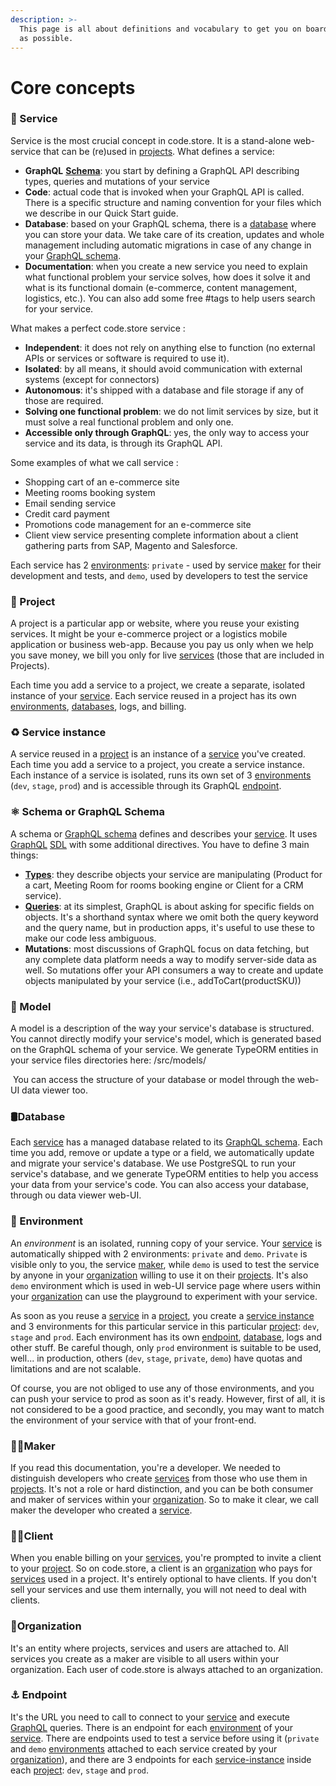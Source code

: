 ```yaml
---
description: >-
  This page is all about definitions and vocabulary to get you on board as fast
  as possible.
---
```


# Core concepts

### 🧱 Service

Service is the most crucial concept in code.store. It is a stand-alone web-service that can be \(re\)used in [projects](/@code-store/s/docs/getting-started/core-concepts#project). What defines a service:‌

* **GraphQL** [**Schema**](/@code-store/s/docs/getting-started/core-concepts#schema-or-graphql-schema): you start by defining a GraphQL API describing types, queries and mutations of your service
* **Code**: actual code that is invoked when your GraphQL API is called. There is a specific structure and naming convention for your files which we describe in our Quick Start guide.
* **Database**: based on your GraphQL schema, there is a [database](/@code-store/s/docs/getting-started/core-concepts#database) where you can store your data. We take care of its creation, updates and whole management including automatic migrations in case of any change in your [GraphQL schema](/@code-store/s/docs/getting-started/core-concepts#schema-or-graphql-schema).
* **Documentation**: when you create a new service you need to explain what functional problem your service solves, how does it solve it and what is its functional domain \(e-commerce, content management, logistics, etc.\). You can also add some free \#tags to help users search for your service.

What makes a perfect code.store service :

* **Independent**: it does not rely on anything else to function \(no external APIs or services or software is required to use it\).
* **Isolated**: by all means, it should avoid communication with external systems \(except for connectors\)
* **Autonomous**: it's shipped with a database and file storage if any of those are required.
* **Solving one functional problem**: we do not limit services by size, but it must solve a real functional problem and only one. 
* **Accessible only through GraphQL**: yes, the only way to access your service and its data, is through its GraphQL API. 

Some examples of what we call service : ‌

* Shopping cart of an e-commerce site
* Meeting rooms booking system 
* Email sending service
* Credit card payment
* Promotions code management for an e-commerce site
* Client view service presenting complete information about a client gathering parts from SAP, Magento and Salesforce.

Each service has 2 [environments](/@code-store/s/docs/getting-started/core-concepts#environment): `private` - used by service [maker](/@code-store/s/docs/getting-started/core-concepts#maker) for their development and tests, and `demo`, used by developers to test the service 

### 🚧 Project

A project is a particular app or website, where you reuse your existing services. It might be your e-commerce project or a logistics mobile application or business web-app. Because you pay us only when we help you save money, we bill you only for live [services](/@code-store/s/docs/~/drafts/-M8VZKsTXFD524H5zY8_/getting-started/core-concepts#service-instance) \(those that are included in Projects\).

Each time you add a service to a project, we create a separate, isolated instance of your [service](/@code-store/s/docs/~/drafts/-M8VZKsTXFD524H5zY8_/getting-started/core-concepts#service). Each service reused in a project has its own [environments](/@code-store/s/docs/~/drafts/-M8VZKsTXFD524H5zY8_/getting-started/core-concepts#environment), [databases](/@code-store/s/docs/~/drafts/-M8VZKsTXFD524H5zY8_/getting-started/core-concepts#database), logs, and billing. 

### ♻️ Service instance

A service reused in a [project](/@code-store/s/docs/~/drafts/-M8VZKsTXFD524H5zY8_/getting-started/core-concepts#project) is an instance of a [service](/@code-store/s/docs/~/drafts/-M8VZKsTXFD524H5zY8_/getting-started/core-concepts#service) you've created. Each time you add a service to a project, you create a service instance. Each instance of a service is isolated, runs its own set of 3 [environments](/@code-store/s/docs/~/drafts/-M8VZKsTXFD524H5zY8_/getting-started/core-concepts#environment) \(`dev`, `stage`, `prod`\) and is accessible through its GraphQL [endpoint](/@code-store/s/docs/~/drafts/-M8VZKsTXFD524H5zY8_/getting-started/core-concepts#endpoint).

### ⚛ Schema or GraphQL Schema

A schema or [GraphQL schema](/@code-store/s/docs/~/drafts/-M8VZKsTXFD524H5zY8_/getting-started/graphql-schemas) defines and describes your [service](/@code-store/s/docs/~/drafts/-M8VZKsTXFD524H5zY8_/getting-started/core-concepts#service). It uses [GraphQL](https://graphql.org/) [SDL](https://graphql.org/learn/schema/) with some additional directives. You have to define 3 main things:

* [**Types**](/@code-store/s/docs/~/drafts/-M8VZKsTXFD524H5zY8_/getting-started/graphql-schemas#graphql-types): they describe objects your service are manipulating \(Product for a cart, Meeting Room for rooms booking engine or Client for a CRM service\).
* [**Queries**](/@code-store/s/docs/~/drafts/-M8VZKsTXFD524H5zY8_/getting-started/graphql-schemas#graphql-queries-execution): at its simplest, GraphQL is about asking for specific fields on objects. It's a shorthand syntax where we omit both the query keyword and the query name, but in production apps, it's useful to use these to make our code less ambiguous. 
* **Mutations**: most discussions of GraphQL focus on data fetching, but any complete data platform needs a way to modify server-side data as well. So mutations offer your API consumers a way to create and update objects manipulated by your service \(i.e., addToCart\(productSKU\)\)

### 📁 Model

A model is a description of the way your service's database is structured. You cannot directly modify your service's model, which is generated based on the GraphQL schema of your service. We generate TypeORM entities in your service files directories here: /src/models/

‌ You can access the structure of your database or model through the web-UI data viewer too.

### 🛢Database

Each [service](/@code-store/s/docs/~/drafts/-M8VZKsTXFD524H5zY8_/getting-started/core-concepts#service) has a managed database related to its [GraphQL schema](/@code-store/s/docs/~/drafts/-M8VZKsTXFD524H5zY8_/getting-started/core-concepts#schema-or-graphql-schema). Each time you add, remove or update a type or a field, we automatically update and migrate your service's database. We use PostgreSQL to run your service's database, and we generate TypeORM entities to help you access your data from your service's code. You can also access your database, through ou data viewer web-UI.

### 🍱 Environment

An _environment_ is an isolated, running copy of your service. Your [service](/@code-store/s/docs/~/drafts/-M8VZKsTXFD524H5zY8_/getting-started/core-concepts#service) is automatically shipped with 2 environments: `private` and `demo`. `Private` is visible only to you, the service [maker](/@code-store/s/docs/~/drafts/-M8VZKsTXFD524H5zY8_/getting-started/core-concepts#maker), while `demo` is used to test the service by anyone in your [organization](/@code-store/s/docs/~/drafts/-M8VZKsTXFD524H5zY8_/getting-started/core-concepts#organization) willing to use it on their [projects](/@code-store/s/docs/~/drafts/-M8VZKsTXFD524H5zY8_/getting-started/core-concepts#project). It's also `demo` environment which is used in web-UI service page where users within your [organization](/@code-store/s/docs/~/drafts/-M8VZKsTXFD524H5zY8_/getting-started/core-concepts#organization) can use the playground to experiment with your service.

As soon as you reuse a [service](/@code-store/s/docs/~/drafts/-M8VZKsTXFD524H5zY8_/getting-started/core-concepts#service) in a [project](/@code-store/s/docs/~/drafts/-M8VZKsTXFD524H5zY8_/getting-started/core-concepts#project), you create a [service instance](/@code-store/s/docs/~/drafts/-M8VZKsTXFD524H5zY8_/getting-started/core-concepts#service-instance) and 3 environments for this particular service in this particular [project](/@code-store/s/docs/~/drafts/-M8VZKsTXFD524H5zY8_/getting-started/core-concepts#project): `dev`, `stage` and `prod`. Each environment has its own [endpoint](/@code-store/s/docs/~/drafts/-M8VZKsTXFD524H5zY8_/getting-started/core-concepts#endpoint), [database](/@code-store/s/docs/~/drafts/-M8VZKsTXFD524H5zY8_/getting-started/core-concepts#database), logs and other stuff. Be careful though, only `prod` environment is suitable to be used, well... in production, others \(`dev`, `stage`, `private`, `demo`\) have quotas and limitations and are not scalable.

Of course, you are not obliged to use any of those environments, and you can push your service to prod as soon as it's ready. However, first of all, it is not considered to be a good practice, and secondly, you may want to match the environment of your service with that of your front-end.

### 👷‍♀️Maker

If you read this documentation, you're a developer. We needed to distinguish developers who create [services](/@code-store/s/docs/~/drafts/-M8VZKsTXFD524H5zY8_/getting-started/core-concepts#service) from those who use them in [projects](/@code-store/s/docs/~/drafts/-M8VZKsTXFD524H5zY8_/getting-started/core-concepts#project). It's not a role or hard distinction, and you can be both consumer and maker of services within your [organization](/@code-store/s/docs/~/drafts/-M8VZKsTXFD524H5zY8_/getting-started/core-concepts#organization). So to make it clear, we call maker the developer who created a [service](/@code-store/s/docs/~/drafts/-M8VZKsTXFD524H5zY8_/getting-started/core-concepts#service).

### 🤷‍♂️Client

When you enable billing on your [services](/@code-store/s/docs/~/drafts/-M8VZKsTXFD524H5zY8_/getting-started/core-concepts#service-instance), you're prompted to invite a client to your [project](/@code-store/s/docs/~/drafts/-M8VZKsTXFD524H5zY8_/getting-started/core-concepts#project). So on code.store, a client is an [organization](/@code-store/s/docs/~/drafts/-M8VZKsTXFD524H5zY8_/getting-started/core-concepts#organization) who pays for [services](/@code-store/s/docs/~/drafts/-M8VZKsTXFD524H5zY8_/getting-started/core-concepts#service-instance) used in a project. It's entirely optional to have clients. If you don't sell your services and use them internally, you will not need to deal with clients.

### 🏢Organization

It's an entity where projects, services and users are attached to. All services you create as a maker are visible to all users within your organization. Each user of code.store is always attached to an organization.

### ⚓ Endpoint

It's the URL you need to call to connect to your [service](/@code-store/s/docs/~/drafts/-M8VZKsTXFD524H5zY8_/getting-started/core-concepts#service) and execute [GraphQL](/@code-store/s/docs/~/drafts/-M8VZKsTXFD524H5zY8_/getting-started/graphql-schemas#what-is-graphql) queries. There is an endpoint for each [environment](/@code-store/s/docs/~/drafts/-M8VZKsTXFD524H5zY8_/getting-started/core-concepts#environment) of your [service](/@code-store/s/docs/~/drafts/-M8VZKsTXFD524H5zY8_/getting-started/core-concepts#service). There are endpoints used to test a service before using it \(`private` and `demo` [environments](/@code-store/s/docs/~/drafts/-M8VZKsTXFD524H5zY8_/getting-started/core-concepts#environment) attached to each service created by your [organization](/@code-store/s/docs/~/drafts/-M8VZKsTXFD524H5zY8_/getting-started/core-concepts#organization)\), and there are 3 endpoints for each [service-instance](/@code-store/s/docs/~/drafts/-M8VZKsTXFD524H5zY8_/getting-started/core-concepts#service-instance) inside each [project](/@code-store/s/docs/~/drafts/-M8VZKsTXFD524H5zY8_/getting-started/core-concepts#project): `dev`, `stage` and `prod`.

